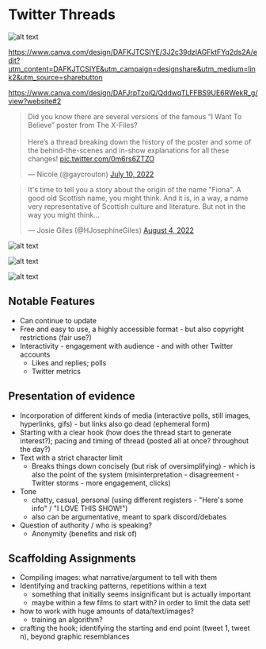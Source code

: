 # Twitter Threads

![alt text](https://files.slack.com/files-pri/T0HTW3H0V-F03UKN014KT/screen_shot_2022-08-18_at_10.51.27_am.png?pub_secret=4c7e56d1db)

https://www.canva.com/design/DAFKJTCSIYE/3J2c39dzlAGFktFYq2ds2A/edit?utm_content=DAFKJTCSIYE&utm_campaign=designshare&utm_medium=link2&utm_source=sharebutton

https://www.canva.com/design/DAFJrpTzoiQ/QddwqTLFFBS9UE6RWekR_g/view?website#2

<blockquote class="twitter-tweet"><p lang="en" dir="ltr">Did you know there are several versions of the famous “I Want To Believe” poster from The X-Files?<br><br>Here’s a thread breaking down the history of the poster and some of the behind-the-scenes and in-show explanations for all these changes! <a href="https://t.co/0m6rs6ZTZO">pic.twitter.com/0m6rs6ZTZO</a></p>&mdash; Nicole (@gaycrouton) <a href="https://twitter.com/gaycrouton/status/1545987032882757632?ref_src=twsrc%5Etfw">July 10, 2022</a></blockquote> <script async src="https://platform.twitter.com/widgets.js" charset="utf-8"></script>

<blockquote class="twitter-tweet"><p lang="en" dir="ltr">It&#39;s time to tell you a story about the origin of the name &quot;Fiona&quot;. A good old Scottish name, you might think. And it is, in a way, a name very representative of Scottish culture and literature. But not in the way you might think...</p>&mdash; Josie Giles (@HJosephineGiles) <a href="https://twitter.com/HJosephineGiles/status/1555216419721297922?ref_src=twsrc%5Etfw">August 4, 2022</a></blockquote> <script async src="https://platform.twitter.com/widgets.js" charset="utf-8"></script>

![alt text](https://files.slack.com/files-pri/T0HTW3H0V-F03TSLXCJ6B/screen_shot_2022-08-18_at_11.14.19_am.png?pub_secret=dc59bc6ecd)

![alt text](https://files.slack.com/files-pri/T0HTW3H0V-F03TSHDRTK9/screen_shot_2022-08-18_at_10.57.43_am.png?pub_secret=ee6a37f21b)


![alt text](https://files.slack.com/files-pri/T0HTW3H0V-F03U9JY8RE0/screen_shot_2022-08-18_at_11.00.29_am.png?pub_secret=f52a898d91)
##
## Notable Features
* Can continue to update
* Free and easy to use, a highly accessible format - but also copyright restrictions (fair use?)
* Interactivity - engagement with audience - and with other Twitter accounts
    * Likes and replies; polls
    * Twitter metrics



## Presentation of evidence
* Incorporation of different kinds of media (interactive polls, still images, hyperlinks, gifs) - but links also go dead (ephemeral form)
* Starting with a clear hook (how does the thread start to generate interest?); pacing and timing of thread (posted all at once? throughout the day?)
* Text with a strict character limit
    * Breaks things down concisely (but risk of oversimplifying) - which is also the point of the system (misinterpretation - disagreement - Twitter storms - more engagement, clicks)
* Tone 
    * chatty, casual, personal (using different registers - "Here's some info" / "I LOVE THIS SHOW!")
    * also can be argumentative, meant to spark discord/debates
* Question of authority / who is speaking?
    * Anonymity (benefits and risk of)

## Scaffolding Assignments

* Compiling images: what narrative/argument to tell with them
* Identifying and tracking patterns, repetitions within a text
    * something that initially seems insignificant but is actually important
    * maybe within a few films to start with? in order to limit the data set! 
* how to work with huge amounts of data/text/images?
    * training an algorithm?
* crafting the hook; identifying the starting and end point (tweet 1, tweet n), beyond graphic resemblances